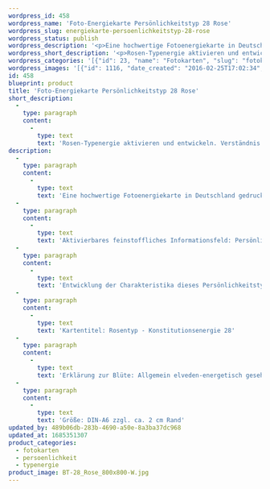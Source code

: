 ```yaml
---
wordpress_id: 458
wordpress_name: 'Foto-Energiekarte Persönlichkeitstyp 28 Rose'
wordpress_slug: energiekarte-persoenlichkeitstyp-28-rose
wordpress_status: publish
wordpress_description: '<p>Eine hochwertige Fotoenergiekarte in Deutschland gedruckt und in Handarbeit laminiert.  Sie ist in Postkartengröße (DIN-A6) oder kleiner gut zu transportieren und kann auch auf den Körper aufgelegt werden.</p><p>Aktivierbares feinstoffliches Informationsfeld: Persönlichkeitsenergie eines Rosen-Typs: Kraftvoll, liebevoll, willensstark, begeisterungsfähig.<br />Entwicklung der Charakteristika dieses Persönlichkeitstyps. Stärkung der entsprechenden Persönlichkeit mit ihrer besonderen Energiequalität. Ausgleich und Veränderung ungünstiger Zustände innerhalb einer Person, die aufgrund dieser Konstitution entstanden sind. Annahme und Verständnis für einen Menschen mit dieser Persönlichkeitsenergie. Eine Stärkung der eigenen Persönlichkeitsenergie sowie die Beschäftigung mit der Energie anderer Persönlichkeiten kann insgesamt das eigene Selbstbewusstsein stärken.<br />Kartentitel: Rosentyp - Konstitutionsenergie 28</p><p>Erklärung zur Blüte: Allgemein elveden-energetisch gesehen steht eine Rose für Stärke, Willenskraft, Liebesfähigkeit, Selbstgenügsamkeit.<br />Größe: DIN-A6 zzgl. ca. 2 cm Rand<br />Andere Formate sind individuell für Sie innerhalb weniger Tage herstellbar. Bitte kontaktieren Sie uns hierfür unter <a href="mailto:info@elvedenverlag.de">info@elvedenverlag.de</a>.</p><p>Anwendungshinweise</p>'
wordpress_short_description: '<p>Rosen-Typenergie aktivieren und entwickeln. Verständnis für diese Typ-Energie gewinnen (&#8222;kraftvoll, liebevoll, willensstark, begeisterungsfähig&#8220;).</p>'
wordpress_categories: '[{"id": 23, "name": "Fotokarten", "slug": "fotokarten"}, {"id": 37, "name": "Pers\u00f6nlichkeit", "slug": "persoenlichkeit"}, {"id": 90, "name": "Typenergie", "slug": "typenergie"}]'
wordpress_images: '[{"id": 1116, "date_created": "2016-02-25T17:02:34", "date_created_gmt": "2016-02-25T15:02:34", "date_modified": "2016-02-25T17:02:34", "date_modified_gmt": "2016-02-25T15:02:34", "src": "https://my.feenbaum.de/wp-content/uploads/2016/02/BT-28_Rose_800x800-W.jpg", "name": "BT-28_Rose_800x800-W", "alt": ""}]'
id: 458
blueprint: product
title: 'Foto-Energiekarte Persönlichkeitstyp 28 Rose'
short_description:
  -
    type: paragraph
    content:
      -
        type: text
        text: 'Rosen-Typenergie aktivieren und entwickeln. Verständnis für diese Typ-Energie gewinnen (''kraftvoll, liebevoll, willensstark, begeisterungsfähig'').'
description:
  -
    type: paragraph
    content:
      -
        type: text
        text: 'Eine hochwertige Fotoenergiekarte in Deutschland gedruckt und in Handarbeit laminiert.  Sie ist in Postkartengröße (DIN-A6) oder kleiner gut zu transportieren und kann auch auf den Körper aufgelegt werden.'
  -
    type: paragraph
    content:
      -
        type: text
        text: 'Aktivierbares feinstoffliches Informationsfeld: Persönlichkeitsenergie eines Rosen-Typs: Kraftvoll, liebevoll, willensstark, begeisterungsfähig.'
  -
    type: paragraph
    content:
      -
        type: text
        text: 'Entwicklung der Charakteristika dieses Persönlichkeitstyps. Stärkung der entsprechenden Persönlichkeit mit ihrer besonderen Energiequalität. Ausgleich und Veränderung ungünstiger Zustände innerhalb einer Person, die aufgrund dieser Konstitution entstanden sind. Annahme und Verständnis für einen Menschen mit dieser Persönlichkeitsenergie. Eine Stärkung der eigenen Persönlichkeitsenergie sowie die Beschäftigung mit der Energie anderer Persönlichkeiten kann insgesamt das eigene Selbstbewusstsein stärken.'
  -
    type: paragraph
    content:
      -
        type: text
        text: 'Kartentitel: Rosentyp - Konstitutionsenergie 28'
  -
    type: paragraph
    content:
      -
        type: text
        text: 'Erklärung zur Blüte: Allgemein elveden-energetisch gesehen steht eine Rose für Stärke, Willenskraft, Liebesfähigkeit, Selbstgenügsamkeit.'
  -
    type: paragraph
    content:
      -
        type: text
        text: 'Größe: DIN-A6 zzgl. ca. 2 cm Rand'
updated_by: 489b06db-283b-4690-a50e-8a3ba37dc968
updated_at: 1685351307
product_categories:
  - fotokarten
  - persoenlichkeit
  - typenergie
product_image: BT-28_Rose_800x800-W.jpg
---
```

